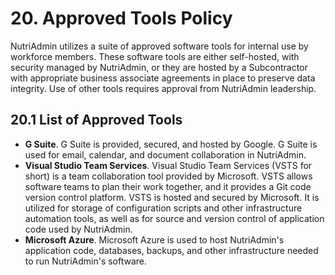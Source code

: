 # 20. Approved Tools Policy

NutriAdmin utilizes a suite of approved software tools for internal use by workforce members. These software tools are either self-hosted, with security managed by NutriAdmin, or they are hosted by a Subcontractor with appropriate business associate agreements in place to preserve data integrity. Use of other tools requires approval from NutriAdmin leadership.

## 20.1 List of Approved Tools

* **G Suite**. G Suite is provided, secured, and hosted by Google. G Suite is used for email, calendar, and document collaboration in NutriAdmin.
* **Visual Studio Team Services**. Visual Studio Team Services (VSTS for short) is a team collaboration tool provided by Microsoft. VSTS allows software teams to plan their work together, and it provides a Git code version control platform. VSTS is hosted and secured by Microsoft. It is utilized for storage of configuration scripts and other infrastructure automation tools, as well as for source and version control of application code used by NutriAdmin.
* **Microsoft Azure**. Microsoft Azure is used to host NutriAdmin's application code, databases, backups, and other infrastructure needed to run NutriAdmin's software.
